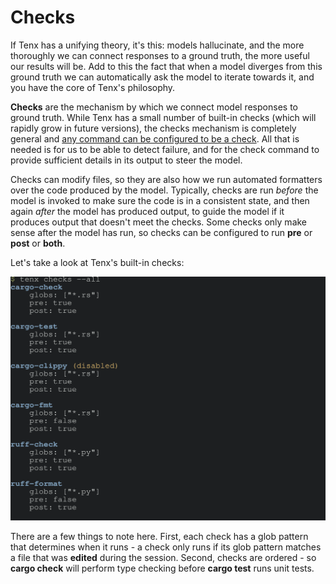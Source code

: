 # Checks

If Tenx has a unifying theory, it's this: models hallucinate, and the more
thoroughly we can connect responses to a ground truth, the more useful our
results will be. Add to this the fact that when a model diverges from this
ground truth we can automatically ask the model to iterate towards it, and you
have the core of Tenx's philosophy.

**Checks** are the mechanism by which we connect model responses to ground
truth. While Tenx has a small number of built-in checks (which will rapidly
grow in future versions), the checks mechanism is completely general and [any
command can be configured to be a check](config-checks.md). All that is needed
is for us to be able to detect failure, and for the check command to provide
sufficient details in its output to steer the model.

Checks can modify files, so they are also how we run automated formatters over
the code produced by the model. Typically, checks are run *before* the model is
invoked to make sure the code is in a consistent state, and then again *after*
the model has produced output, to guide the model if it produces output that
doesn't meet the checks. Some checks only make sense after the model has run,
so checks can be configured to run **pre** or **post**  or **both**.

Let's take a look at Tenx's built-in checks:

<img src="examples/tenx_checks.svg"/>

There are a few things to note here. First, each check has a glob pattern that
determines when it runs - a check only runs if its glob pattern matches a file
that was **edited** during the session. Second, checks are ordered - so **cargo
check** will perform type checking before **cargo test** runs unit tests.
